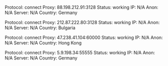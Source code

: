 Protocol: connect
Proxy: 88.198.212.91:3128
Status: working
IP: N/A
Anon: N/A
Server: N/A
Country: Germany

Protocol: connect
Proxy: 212.87.222.80:3128
Status: working
IP: N/A
Anon: N/A
Server: N/A
Country: Bulgaria

Protocol: connect
Proxy: 47.238.41.104:60000
Status: working
IP: N/A
Anon: N/A
Server: N/A
Country: Hong Kong

Protocol: connect
Proxy: 5.9.198.34:55555
Status: working
IP: N/A
Anon: N/A
Server: N/A
Country: Germany

